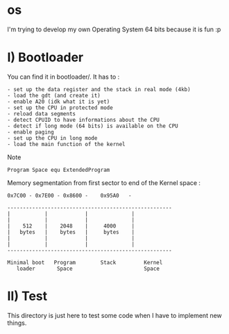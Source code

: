 # os
I'm trying to develop my own Operating System 64 bits because it is fun :p

# I) Bootloader

You can find it in bootloader/. It has to :

    - set up the data register and the stack in real mode (4kb)
    - load the gdt (and create it)
    - enable A20 (idk what it is yet)
    - set up the CPU in protected mode
    - reload data segments
    - detect CPUID to have informations about the CPU
    - detect if long mode (64 bits) is available on the CPU
    - enable paging
    - set up the CPU in long mode
    - load the main function of the kernel

Note

    Program Space equ ExtendedProgram

Memory segmentation from first sector to end of the Kernel space : 

    0x7C00 - 0x7E00 - 0x8600 -    0x95A0   - 

    -----------------------------------------------------
    |           |            |              |
    |           |            |              |
    |    512    |    2048    |     4000     |
    |   bytes   |    bytes   |     bytes    |
    |           |            |              |
    |           |            |              |
    -----------------------------------------------------

    Minimal boot   Program        Stack         Kernel
       loader       Space                       Space

# II) Test

This directory is just here to test some code when I have to implement new things.
